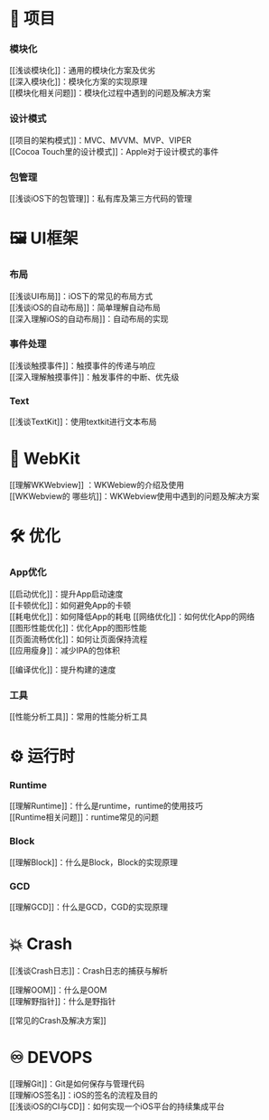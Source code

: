 # 🧰 项目

### 模块化
[[浅谈模块化]]：通用的模块化方案及优劣  
[[深入模块化]]：模块化方案的实现原理  
[[模块化相关问题]]：模块化过程中遇到的问题及解决方案  

### 设计模式  
[[项目的架构模式]]：MVC、MVVM、MVP、VIPER  
[[Cocoa Touch里的设计模式]]：Apple对于设计模式的事件  

### 包管理  
[[浅谈iOS下的包管理]]：私有库及第三方代码的管理  

# 🖼 UI框架  

### 布局  
[[浅谈UI布局]]：iOS下的常见的布局方式  
[[浅谈iOS的自动布局]]：简单理解自动布局  
[[深入理解iOS的自动布局]]：自动布局的实现  

### 事件处理  
[[浅谈触摸事件]]：触摸事件的传递与响应   
[[深入理解触摸事件]]：触发事件的中断、优先级  

### Text  
[[浅谈TextKit]]：使用textkit进行文本布局  

# 📡 WebKit  
[[理解WKWebview]] ：WKWebiew的介绍及使用  
[[WKWebview的 哪些坑]]：WKWebview使用中遇到的问题及解决方案  

# 🛠 优化  

### App优化  
[[启动优化]]：提升App启动速度  
[[卡顿优化]]：如何避免App的卡顿  
[[耗电优化]]：如何降低App的耗电 
[[网络优化]]：如何优化App的网络  
[[图形性能优化]]：优化App的图形性能  
[[页面流畅优化]]：如何让页面保持流程  
[[应用瘦身]]：减少IPA的包体积  

[[编译优化]]：提升构建的速度    


### 工具
[[性能分析工具]]：常用的性能分析工具  

# ⚙️ 运行时  
### Runtime  
[[理解Runtime]]：什么是runtime，runtime的使用技巧  
[[Runtime相关问题]]：runtime常见的问题  

### Block
[[理解Block]]：什么是Block，Block的实现原理 

### GCD  
[[理解GCD]]：什么是GCD，CGD的实现原理  

# 💥 Crash
[[浅谈Crash日志]]：Crash日志的捕获与解析  

[[理解OOM]]：什么是OOM  
[[理解野指针]]：什么是野指针  

[[常见的Crash及解决方案]]  

# ♾ DEVOPS
[[理解Git]]：Git是如何保存与管理代码  
[[理解iOS签名]]：iOS的签名的流程及目的  
[[浅谈iOS的CI与CD]]：如何实现一个iOS平台的持续集成平台  

